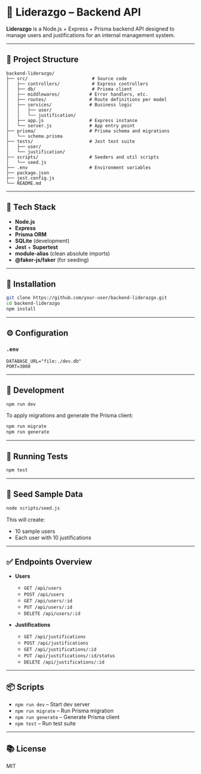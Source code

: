 # 🧠 Liderazgo – Backend API

**Liderazgo** is a Node.js + Express + Prisma backend API designed to manage users and justifications for an internal management system.

---

## 📁 Project Structure

```
backend-liderazgo/
├── src/                        # Source code
│   ├── controllers/            # Express controllers
│   ├── db/                     # Prisma client
│   ├── middlewares/           # Error handlers, etc.
│   ├── routes/                # Route definitions per model
│   ├── services/              # Business logic
│   │   ├── user/
│   │   └── justification/
│   ├── app.js                 # Express instance
│   └── server.js              # App entry point
├── prisma/                    # Prisma schema and migrations
│   └── schema.prisma
├── tests/                     # Jest test suite
│   ├── user/
│   └── justification/
├── scripts/                   # Seeders and util scripts
│   └── seed.js
├── .env                       # Environment variables
├── package.json
├── jest.config.js
└── README.md
```

---

## 🚀 Tech Stack

- **Node.js**
- **Express**
- **Prisma ORM**
- **SQLite** (development)
- **Jest** + **Supertest**
- **module-alias** (clean absolute imports)
- **@faker-js/faker** (for seeding)

---

## 🔧 Installation

```bash
git clone https://github.com/your-user/backend-liderazgo.git
cd backend-liderazgo
npm install
```

---

## ⚙️ Configuration

### `.env`

```env
DATABASE_URL="file:./dev.db"
PORT=3000
```

---

## 🔨 Development

```bash
npm run dev
```

To apply migrations and generate the Prisma client:

```bash
npm run migrate
npm run generate
```

---

## 🧪 Running Tests

```bash
npm test
```

---

## 🌱 Seed Sample Data

```bash
node scripts/seed.js
```

This will create:
- 10 sample users
- Each user with 10 justifications

---

## ✅ Endpoints Overview

- **Users**
  - `GET /api/users`
  - `POST /api/users`
  - `GET /api/users/:id`
  - `PUT /api/users/:id`
  - `DELETE /api/users/:id`

- **Justifications**
  - `GET /api/justifications`
  - `POST /api/justifications`
  - `GET /api/justifications/:id`
  - `PUT /api/justifications/:id/status`
  - `DELETE /api/justifications/:id`

---

## 📦 Scripts

- `npm run dev` – Start dev server
- `npm run migrate` – Run Prisma migration
- `npm run generate` – Generate Prisma client
- `npm test` – Run test suite

---

## 📚 License

MIT
